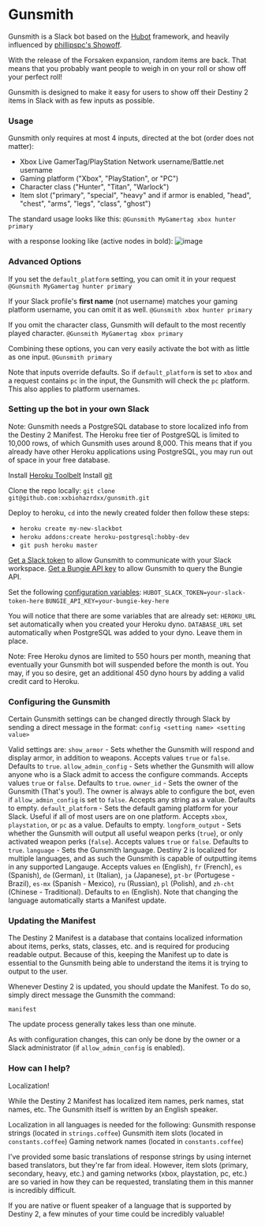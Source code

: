 # Gunsmith
 
Gunsmith is a Slack bot based on the [Hubot](https://hubot.github.com/) framework, and heavily influenced by [phillipspc's Showoff](https://github.com/phillipspc/showoff).
 
With the release of the Forsaken expansion, random items are back. That means that you probably want people to weigh in on your roll or show off your perfect roll!
 
Gunsmith is designed to make it easy for users to show off their Destiny 2 items in Slack with as few inputs as possible. 
 
### Usage
 
Gunsmith only requires at most 4 inputs, directed at the bot (order does not matter): 
* Xbox Live GamerTag/PlayStation Network username/Battle.net username
* Gaming platform ("Xbox", "PlayStation", or "PC")
* Character class ("Hunter", "Titan", "Warlock")
* Item slot ("primary", "special", "heavy" and if armor is enabled, "head", "chest", "arms", "legs", "class", "ghost")
 
The standard usage looks like this: 
`@Gunsmith MyGamertag xbox hunter primary`
 
with a response looking like (active nodes in bold): 
![image]() 
 
### Advanced Options
If you set the `default_platform` setting, you can omit it in your request
`@Gunsmith MyGamertag hunter primary`
 
If your Slack profile's **first name** (not username) matches your gaming platform username, you can omit it as well.
`@Gunsmith xbox hunter primary`
 
If you omit the character class, Gunsmith will default to the most recently played character.
`@Gunsmith MyGamertag xbox primary`
 
Combining these options, you can very easily activate the bot with as little as one input. 
`@Gunsmith primary`
 
 Note that inputs override defaults. So if `default_platform` is set to `xbox` and a request contains `pc` in the input, the Gunsmith will check the `pc` platform. This also applies to platform usernames.

### Setting up the bot in your own Slack
 
Note: Gunsmith needs a PostgreSQL database to store localized info from the Destiny 2 Manifest. The Heroku free tier of PostgreSQL is limited to 10,000 rows, of which Gunsmith uses around 8,000.
This means that if you already have other Heroku applications using PostgreSQL, you may run out of space in your free database.
 
Install [Heroku Toolbelt](https://toolbelt.heroku.com/)
Install [git](https://git-scm.com/book/en/v2/Getting-Started-Installing-Git)
 
Clone the repo locally: 
`git clone git@github.com:xxbiohazrdxx/gunsmith.git`
 
Deploy to heroku, `cd` into the newly created folder then follow these steps:
- `heroku create my-new-slackbot`
- `heroku addons:create heroku-postgresql:hobby-dev`
- `git push heroku master`
 
[Get a Slack token](http://my.slack.com/services/new/hubot) to allow Gunsmith to communicate with your Slack workspace.
[Get a Bungie API key](https://www.bungie.net/en/Application) to allow Gunsmith to query the Bungie API.
 
Set the following [configuration variables](https://devcenter.heroku.com/articles/config-vars): 
`HUBOT_SLACK_TOKEN=your-slack-token-here` 
`BUNGIE_API_KEY=your-bungie-key-here`
 
You will notice that there are some variables that are already set:
`HEROKU_URL` set automatically when you created your Heroku dyno.
`DATABASE_URL` set automatically when PostgreSQL was added to your dyno.
Leave them in place.
 
Note: Free Heroku dynos are limited to 550 hours per month, meaning that eventually your Gunsmith bot will suspended before the month is out. You may, if you so desire, get an additional 450 dyno hours by adding a valid credit card to Heroku.
 
### Configuring the Gunsmith
 
Certain Gunsmith settings can be changed directly through Slack by sending a direct message in the format:
`config <setting name> <setting value>`
 
Valid settings  are:
`show_armor` - Sets whether the Gunsmith will respond and display armor, in addition to weapons. Accepts values `true` or `false`. Defaults to `true`.
`allow_admin_config` - Sets whether the Gunsmith will allow anyone who is a Slack admit to access the configure commands. Accepts values `true` or `false`. Defaults to `true`.
`owner_id` - Sets the owner of the Gunsmith (That's you!). The owner is always able to configure the bot, even if `allow_admin_config` is set to `false`. Accepts any string as a value. Defaults to empty.
`default_platform` - Sets the default gaming platform for your Slack. Useful if all of most users are on one platform. Accepts `xbox`, `playstation`, or `pc` as a value. Defaults to empty.
`longform_output` - Sets whether the Gunsmith will output all useful weapon perks (`true`), or only activated weapon perks (`false`). Accepts values `true` or `false`. Defaults to `true`.
`language` - Sets the Gunsmith language. Destiny 2 is localized for multiple languages, and as such the Gunsmith is capable of outputting items in any supported Langauge. Accepts values `en` (English), `fr` (French), `es` (Spanish), `de` (German), `it` (Italian), `ja` (Japanese), `pt-br` (Portugese - Brazil), `es-mx` (Spanish - Mexico), `ru` (Russian), `pl` (Polish), and `zh-cht` (Chinese - Traditional). Defaults to `en` (English). Note that changing the language automatically starts a Manifest update.

### Updating the Manifest

The Destiny 2 Manifest is a database that contains localized information about items, perks, stats, classes, etc. and is required for producing readable output. Because of this, keeping the Manifest up to date is essential to the Gunsmith being able to understand the items it is trying to output to the user.

Whenever Destiny 2 is updated, you should update the Manifest. To do so, simply direct message the Gunsmith the command:

`manifest`

The update process generally takes less than one minute.

As with configuration changes, this can only be done by the owner or a Slack administrator (if `allow_admin_config` is enabled).
 
### How can I help?
 
Localization!
 
While the Destiny 2 Manifest has localized item names, perk names, stat names, etc. The Gunsmith itself is written by an English speaker.
 
Localization in all languages is needed for the following:
Gunsmith response strings (located in `strings.coffee`)
Gunsmith item slots (located in `constants.coffee`)
Gaming network names (located in `constants.coffee`)
 
I've provided some basic translations of response strings by using internet based translators, but they're far from ideal. However, item slots (primary, secondary, heavy, etc.) and gaming networks (xbox, playstation, pc, etc.) are so varied in how they can be requested, translating them in this manner is incredibly difficult.
 
If you are native or fluent speaker of a language that is supported by Destiny 2, a few minutes of your time could be incredibly valuable!
